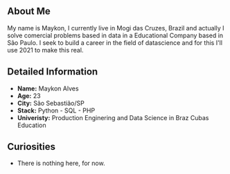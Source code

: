##  About Me

My name is Maykon, I currently live in Mogi das Cruzes, Brazil and actually I solve comercial problems based in data in a Educational Company based in São Paulo. I seek to build a career in the field of datascience and for this I'll use 2021 to make this real.

## Detailed Information

* **Name:** Maykon Alves
* **Age:** 23
* **City:** São Sebastião/SP
* **Stack:** Python - SQL - PHP
* **Univeristy:** Production Enginering and Data Science in Braz Cubas Education

## Curiosities

* There is nothing here, for now.
